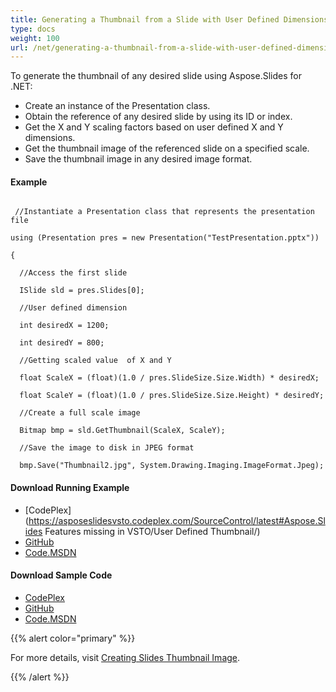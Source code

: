 ```yaml
---
title: Generating a Thumbnail from a Slide with User Defined Dimensions
type: docs
weight: 100
url: /net/generating-a-thumbnail-from-a-slide-with-user-defined-dimensions/
---
```


To generate the thumbnail of any desired slide using Aspose.Slides for .NET:

- Create an instance of the Presentation class.
- Obtain the reference of any desired slide by using its ID or index.
- Get the X and Y scaling factors based on user defined X and Y dimensions.
- Get the thumbnail image of the referenced slide on a specified scale.
- Save the thumbnail image in any desired image format.
#### **Example**
``` 

 //Instantiate a Presentation class that represents the presentation file

using (Presentation pres = new Presentation("TestPresentation.pptx"))

{

  //Access the first slide

  ISlide sld = pres.Slides[0];

  //User defined dimension

  int desiredX = 1200;

  int desiredY = 800;

  //Getting scaled value  of X and Y

  float ScaleX = (float)(1.0 / pres.SlideSize.Size.Width) * desiredX;

  float ScaleY = (float)(1.0 / pres.SlideSize.Size.Height) * desiredY;

  //Create a full scale image

  Bitmap bmp = sld.GetThumbnail(ScaleX, ScaleY);

  //Save the image to disk in JPEG format

  bmp.Save("Thumbnail2.jpg", System.Drawing.Imaging.ImageFormat.Jpeg);

``` 
#### **Download Running Example**
- [CodePlex](https://asposeslidesvsto.codeplex.com/SourceControl/latest#Aspose.Slides Features missing in VSTO/User Defined Thumbnail/)
- [GitHub](https://github.com/aspose-slides/Aspose.Slides-for-.NET/tree/master/Plugins/Aspose.Slides%20Vs%20VSTO%20Presentations/Aspose.Slides%20Features%20missing%20in%20VSTO/User%20Defined%20Thumbnail)
- [Code.MSDN](https://code.msdn.microsoft.com/AsposeSlides-Features-78d1d03d/view/SourceCode)
#### **Download Sample Code**
- [CodePlex](https://asposeslidesvsto.codeplex.com/releases/view/620001)
- [GitHub](https://github.com/aspose-slides/Aspose.Slides-for-.NET/releases/tag/Aspose.SlidesFeaturesmissingInVSTOv1.1)
- [Code.MSDN](https://code.msdn.microsoft.com/AsposeSlides-Features-78d1d03d#content)

{{% alert color="primary" %}} 

For more details, visit [Creating Slides Thumbnail Image](/slides/net/presentation-viewer/#creating-slides-thumbnail-image).

{{% /alert %}}
